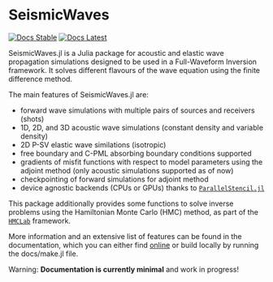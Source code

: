 # SeismicWaves

[![Docs Stable](https://img.shields.io/badge/docs-stable-blue.svg)](https://juliageoph.gitlab.io/SeismicWaves.jl/stable)
[![Docs Latest](https://img.shields.io/badge/docs-latest-blue.svg)](https://juliageoph.gitlab.io/SeismicWaves.jl/dev)

SeismicWaves.jl is a Julia package for acoustic and elastic wave propagation simulations designed to be used in a Full-Waveform Inversion framework. It solves different flavours of the wave equation using the finite difference method.

The main features of SeismicWaves.jl are:
- forward wave simulations with multiple pairs of sources and receivers (shots)
- 1D, 2D, and 3D acoustic wave simulations (constant density and variable density)
- 2D P-SV elastic wave similations (isotropic)
- free boundary and C-PML absorbing boundary conditions supported
- gradients of misfit functions with respect to model parameters using the adjoint method (only acoustic simulations supported as of now)
- checkpointing of forward simulations for adjoint method
- device agnostic backends (CPUs or GPUs) thanks to [`ParallelStencil.jl`](https://github.com/omlins/ParallelStencil.jl)

This package additionally provides some functions to solve inverse problems using the Hamiltonian Monte Carlo (HMC) method, as part of the [`HMCLab`](https://gitlab.com/JuliaGeoph/HMCLab.jl) framework. 

More information and an extensive list of features can be found in the documentation, which you can either find [online](https://juliageoph.gitlab.io/SeismicWaves.jl/stable) or build locally by running the docs/make.jl file.

Warning: **Documentation is currently minimal** and work in progress!
